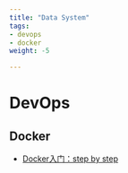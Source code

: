 ```yaml
---
title: "Data System"
tags:
- devops
- docker
weight: -5

---
```


# DevOps

## Docker

* [Docker入门：step by step](notes/hands-on-docker_1.md)